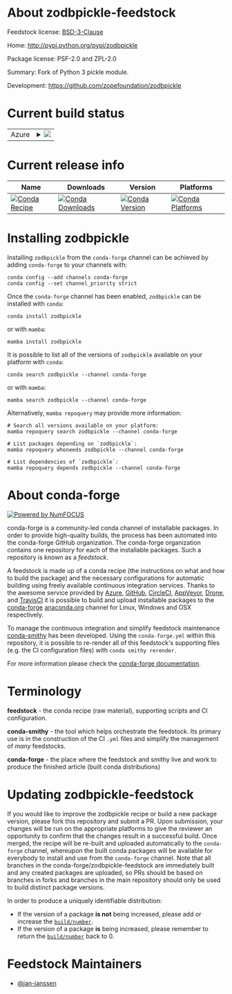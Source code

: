 About zodbpickle-feedstock
==========================

Feedstock license: [BSD-3-Clause](https://github.com/conda-forge/zodbpickle-feedstock/blob/main/LICENSE.txt)

Home: http://pypi.python.org/pypi/zodbpickle

Package license: PSF-2.0 and ZPL-2.0

Summary: Fork of Python 3 pickle module.

Development: https://github.com/zopefoundation/zodbpickle

Current build status
====================


<table>
    
  <tr>
    <td>Azure</td>
    <td>
      <details>
        <summary>
          <a href="https://dev.azure.com/conda-forge/feedstock-builds/_build/latest?definitionId=2252&branchName=main">
            <img src="https://dev.azure.com/conda-forge/feedstock-builds/_apis/build/status/zodbpickle-feedstock?branchName=main">
          </a>
        </summary>
        <table>
          <thead><tr><th>Variant</th><th>Status</th></tr></thead>
          <tbody><tr>
              <td>linux_64_python3.10.____cpython</td>
              <td>
                <a href="https://dev.azure.com/conda-forge/feedstock-builds/_build/latest?definitionId=2252&branchName=main">
                  <img src="https://dev.azure.com/conda-forge/feedstock-builds/_apis/build/status/zodbpickle-feedstock?branchName=main&jobName=linux&configuration=linux%20linux_64_python3.10.____cpython" alt="variant">
                </a>
              </td>
            </tr><tr>
              <td>linux_64_python3.11.____cpython</td>
              <td>
                <a href="https://dev.azure.com/conda-forge/feedstock-builds/_build/latest?definitionId=2252&branchName=main">
                  <img src="https://dev.azure.com/conda-forge/feedstock-builds/_apis/build/status/zodbpickle-feedstock?branchName=main&jobName=linux&configuration=linux%20linux_64_python3.11.____cpython" alt="variant">
                </a>
              </td>
            </tr><tr>
              <td>linux_64_python3.12.____cpython</td>
              <td>
                <a href="https://dev.azure.com/conda-forge/feedstock-builds/_build/latest?definitionId=2252&branchName=main">
                  <img src="https://dev.azure.com/conda-forge/feedstock-builds/_apis/build/status/zodbpickle-feedstock?branchName=main&jobName=linux&configuration=linux%20linux_64_python3.12.____cpython" alt="variant">
                </a>
              </td>
            </tr><tr>
              <td>linux_64_python3.13.____cp313</td>
              <td>
                <a href="https://dev.azure.com/conda-forge/feedstock-builds/_build/latest?definitionId=2252&branchName=main">
                  <img src="https://dev.azure.com/conda-forge/feedstock-builds/_apis/build/status/zodbpickle-feedstock?branchName=main&jobName=linux&configuration=linux%20linux_64_python3.13.____cp313" alt="variant">
                </a>
              </td>
            </tr><tr>
              <td>linux_64_python3.9.____cpython</td>
              <td>
                <a href="https://dev.azure.com/conda-forge/feedstock-builds/_build/latest?definitionId=2252&branchName=main">
                  <img src="https://dev.azure.com/conda-forge/feedstock-builds/_apis/build/status/zodbpickle-feedstock?branchName=main&jobName=linux&configuration=linux%20linux_64_python3.9.____cpython" alt="variant">
                </a>
              </td>
            </tr><tr>
              <td>osx_64_python3.10.____cpython</td>
              <td>
                <a href="https://dev.azure.com/conda-forge/feedstock-builds/_build/latest?definitionId=2252&branchName=main">
                  <img src="https://dev.azure.com/conda-forge/feedstock-builds/_apis/build/status/zodbpickle-feedstock?branchName=main&jobName=osx&configuration=osx%20osx_64_python3.10.____cpython" alt="variant">
                </a>
              </td>
            </tr><tr>
              <td>osx_64_python3.11.____cpython</td>
              <td>
                <a href="https://dev.azure.com/conda-forge/feedstock-builds/_build/latest?definitionId=2252&branchName=main">
                  <img src="https://dev.azure.com/conda-forge/feedstock-builds/_apis/build/status/zodbpickle-feedstock?branchName=main&jobName=osx&configuration=osx%20osx_64_python3.11.____cpython" alt="variant">
                </a>
              </td>
            </tr><tr>
              <td>osx_64_python3.12.____cpython</td>
              <td>
                <a href="https://dev.azure.com/conda-forge/feedstock-builds/_build/latest?definitionId=2252&branchName=main">
                  <img src="https://dev.azure.com/conda-forge/feedstock-builds/_apis/build/status/zodbpickle-feedstock?branchName=main&jobName=osx&configuration=osx%20osx_64_python3.12.____cpython" alt="variant">
                </a>
              </td>
            </tr><tr>
              <td>osx_64_python3.13.____cp313</td>
              <td>
                <a href="https://dev.azure.com/conda-forge/feedstock-builds/_build/latest?definitionId=2252&branchName=main">
                  <img src="https://dev.azure.com/conda-forge/feedstock-builds/_apis/build/status/zodbpickle-feedstock?branchName=main&jobName=osx&configuration=osx%20osx_64_python3.13.____cp313" alt="variant">
                </a>
              </td>
            </tr><tr>
              <td>osx_64_python3.9.____cpython</td>
              <td>
                <a href="https://dev.azure.com/conda-forge/feedstock-builds/_build/latest?definitionId=2252&branchName=main">
                  <img src="https://dev.azure.com/conda-forge/feedstock-builds/_apis/build/status/zodbpickle-feedstock?branchName=main&jobName=osx&configuration=osx%20osx_64_python3.9.____cpython" alt="variant">
                </a>
              </td>
            </tr><tr>
              <td>win_64_python3.10.____cpython</td>
              <td>
                <a href="https://dev.azure.com/conda-forge/feedstock-builds/_build/latest?definitionId=2252&branchName=main">
                  <img src="https://dev.azure.com/conda-forge/feedstock-builds/_apis/build/status/zodbpickle-feedstock?branchName=main&jobName=win&configuration=win%20win_64_python3.10.____cpython" alt="variant">
                </a>
              </td>
            </tr><tr>
              <td>win_64_python3.11.____cpython</td>
              <td>
                <a href="https://dev.azure.com/conda-forge/feedstock-builds/_build/latest?definitionId=2252&branchName=main">
                  <img src="https://dev.azure.com/conda-forge/feedstock-builds/_apis/build/status/zodbpickle-feedstock?branchName=main&jobName=win&configuration=win%20win_64_python3.11.____cpython" alt="variant">
                </a>
              </td>
            </tr><tr>
              <td>win_64_python3.12.____cpython</td>
              <td>
                <a href="https://dev.azure.com/conda-forge/feedstock-builds/_build/latest?definitionId=2252&branchName=main">
                  <img src="https://dev.azure.com/conda-forge/feedstock-builds/_apis/build/status/zodbpickle-feedstock?branchName=main&jobName=win&configuration=win%20win_64_python3.12.____cpython" alt="variant">
                </a>
              </td>
            </tr><tr>
              <td>win_64_python3.13.____cp313</td>
              <td>
                <a href="https://dev.azure.com/conda-forge/feedstock-builds/_build/latest?definitionId=2252&branchName=main">
                  <img src="https://dev.azure.com/conda-forge/feedstock-builds/_apis/build/status/zodbpickle-feedstock?branchName=main&jobName=win&configuration=win%20win_64_python3.13.____cp313" alt="variant">
                </a>
              </td>
            </tr><tr>
              <td>win_64_python3.9.____cpython</td>
              <td>
                <a href="https://dev.azure.com/conda-forge/feedstock-builds/_build/latest?definitionId=2252&branchName=main">
                  <img src="https://dev.azure.com/conda-forge/feedstock-builds/_apis/build/status/zodbpickle-feedstock?branchName=main&jobName=win&configuration=win%20win_64_python3.9.____cpython" alt="variant">
                </a>
              </td>
            </tr>
          </tbody>
        </table>
      </details>
    </td>
  </tr>
</table>

Current release info
====================

| Name | Downloads | Version | Platforms |
| --- | --- | --- | --- |
| [![Conda Recipe](https://img.shields.io/badge/recipe-zodbpickle-green.svg)](https://anaconda.org/conda-forge/zodbpickle) | [![Conda Downloads](https://img.shields.io/conda/dn/conda-forge/zodbpickle.svg)](https://anaconda.org/conda-forge/zodbpickle) | [![Conda Version](https://img.shields.io/conda/vn/conda-forge/zodbpickle.svg)](https://anaconda.org/conda-forge/zodbpickle) | [![Conda Platforms](https://img.shields.io/conda/pn/conda-forge/zodbpickle.svg)](https://anaconda.org/conda-forge/zodbpickle) |

Installing zodbpickle
=====================

Installing `zodbpickle` from the `conda-forge` channel can be achieved by adding `conda-forge` to your channels with:

```
conda config --add channels conda-forge
conda config --set channel_priority strict
```

Once the `conda-forge` channel has been enabled, `zodbpickle` can be installed with `conda`:

```
conda install zodbpickle
```

or with `mamba`:

```
mamba install zodbpickle
```

It is possible to list all of the versions of `zodbpickle` available on your platform with `conda`:

```
conda search zodbpickle --channel conda-forge
```

or with `mamba`:

```
mamba search zodbpickle --channel conda-forge
```

Alternatively, `mamba repoquery` may provide more information:

```
# Search all versions available on your platform:
mamba repoquery search zodbpickle --channel conda-forge

# List packages depending on `zodbpickle`:
mamba repoquery whoneeds zodbpickle --channel conda-forge

# List dependencies of `zodbpickle`:
mamba repoquery depends zodbpickle --channel conda-forge
```


About conda-forge
=================

[![Powered by
NumFOCUS](https://img.shields.io/badge/powered%20by-NumFOCUS-orange.svg?style=flat&colorA=E1523D&colorB=007D8A)](https://numfocus.org)

conda-forge is a community-led conda channel of installable packages.
In order to provide high-quality builds, the process has been automated into the
conda-forge GitHub organization. The conda-forge organization contains one repository
for each of the installable packages. Such a repository is known as a *feedstock*.

A feedstock is made up of a conda recipe (the instructions on what and how to build
the package) and the necessary configurations for automatic building using freely
available continuous integration services. Thanks to the awesome service provided by
[Azure](https://azure.microsoft.com/en-us/services/devops/), [GitHub](https://github.com/),
[CircleCI](https://circleci.com/), [AppVeyor](https://www.appveyor.com/),
[Drone](https://cloud.drone.io/welcome), and [TravisCI](https://travis-ci.com/)
it is possible to build and upload installable packages to the
[conda-forge](https://anaconda.org/conda-forge) [anaconda.org](https://anaconda.org/)
channel for Linux, Windows and OSX respectively.

To manage the continuous integration and simplify feedstock maintenance
[conda-smithy](https://github.com/conda-forge/conda-smithy) has been developed.
Using the ``conda-forge.yml`` within this repository, it is possible to re-render all of
this feedstock's supporting files (e.g. the CI configuration files) with ``conda smithy rerender``.

For more information please check the [conda-forge documentation](https://conda-forge.org/docs/).

Terminology
===========

**feedstock** - the conda recipe (raw material), supporting scripts and CI configuration.

**conda-smithy** - the tool which helps orchestrate the feedstock.
                   Its primary use is in the construction of the CI ``.yml`` files
                   and simplify the management of *many* feedstocks.

**conda-forge** - the place where the feedstock and smithy live and work to
                  produce the finished article (built conda distributions)


Updating zodbpickle-feedstock
=============================

If you would like to improve the zodbpickle recipe or build a new
package version, please fork this repository and submit a PR. Upon submission,
your changes will be run on the appropriate platforms to give the reviewer an
opportunity to confirm that the changes result in a successful build. Once
merged, the recipe will be re-built and uploaded automatically to the
`conda-forge` channel, whereupon the built conda packages will be available for
everybody to install and use from the `conda-forge` channel.
Note that all branches in the conda-forge/zodbpickle-feedstock are
immediately built and any created packages are uploaded, so PRs should be based
on branches in forks and branches in the main repository should only be used to
build distinct package versions.

In order to produce a uniquely identifiable distribution:
 * If the version of a package **is not** being increased, please add or increase
   the [``build/number``](https://docs.conda.io/projects/conda-build/en/latest/resources/define-metadata.html#build-number-and-string).
 * If the version of a package **is** being increased, please remember to return
   the [``build/number``](https://docs.conda.io/projects/conda-build/en/latest/resources/define-metadata.html#build-number-and-string)
   back to 0.

Feedstock Maintainers
=====================

* [@jan-janssen](https://github.com/jan-janssen/)

